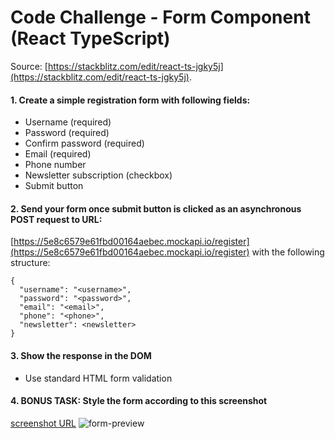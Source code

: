 # Code Challenge - Form Component (React TypeScript)

Source: [https://stackblitz.com/edit/react-ts-jgky5j](https://stackblitz.com/edit/react-ts-jgky5j).

#### 1. Create a simple registration form with following fields:

- Username (required)
- Password (required)
- Confirm password (required)
- Email (required)
- Phone number
- Newsletter subscription (checkbox)
- Submit button

#### 2. Send your form once submit button is clicked as an asynchronous POST request to URL:

[https://5e8c6579e61fbd00164aebec.mockapi.io/register](https://5e8c6579e61fbd00164aebec.mockapi.io/register) with the following structure:

    {
      "username": "<username>",
      "password": "<password>",
      "email": "<email>",
      "phone": "<phone>",
      "newsletter": <newsletter>
    }

#### 3. Show the response in the DOM

- Use standard HTML form validation

#### 4. BONUS TASK: Style the form according to this screenshot

[screenshot URL](https://i.imgur.com/CGzuOmK.png)
![form-preview](https://i.imgur.com/CGzuOmK.png)